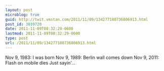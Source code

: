 ```yaml
---
layout: post
microblog: true
guid: http://twit.vmstan.com/2011/11/09/134277180736806913.html
post_id: 3039720
date: 2011-11-09T08:32:29-0600
lastmod: 2011-11-09T08:32:29-0600
type: post
url: /2011/11/09/134277180736806913.html
---
```

Nov 9, 1983: I was born
Nov 9, 1989: Berlin wall comes down
Nov 9, 2011: Flash on mobile dies
Just sayin'...
